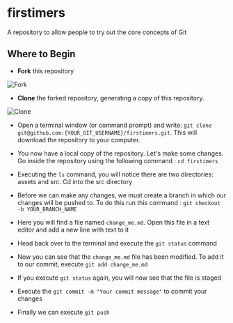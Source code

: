 # firstimers
A repository to allow people to try out the core concepts of Git

## Where to Begin

-  **Fork** this repository

![Fork](https://github.com/TomerPacific/firstimers/blob/master/assets/fork.jpg?raw=true)

- **Clone** the forked repository, generating a copy of this repository.

![Clone](https://github.com/TomerPacific/firstimers/blob/master/assets/clone.jpg?raw=true)

- Open a terminal window (or command prompt) and write: ```git clone git@github.com:{YOUR_GIT_USERNAME}/firstimers.git```. This will download the repository to your computer. 

- You now have a local copy of the repository. Let's make some changes. Go inside the repository using the following command : ```cd firstimers```

- Executing the ```ls``` command, you will notice there are two directories: assets and src. Cd into the src directory

- Before we can make any changes, we must create a branch in which our changes will be pushed to. To do this run this command : ```git checkout -b YOUR_BRANCH_NAME```

- Here you will find a file named ```change_me.md```. Open this file in a text editor and add a new line with text to it

- Head back over to the terminal and execute the ```git status``` command

- Now you can see that the ```change_me.md``` file has been modified. To add it to our commit, execute ```git add change_me.md```

- If you execute ```git status``` again, you will now see that the file is staged

- Execute the ```git commit -m "Your commit message"``` to commit your changes

- Finally we can execute ```git push```
